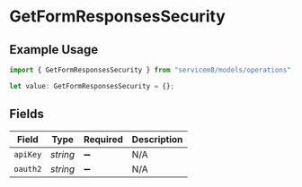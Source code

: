 # GetFormResponsesSecurity

## Example Usage

```typescript
import { GetFormResponsesSecurity } from "servicem8/models/operations";

let value: GetFormResponsesSecurity = {};
```

## Fields

| Field              | Type               | Required           | Description        |
| ------------------ | ------------------ | ------------------ | ------------------ |
| `apiKey`           | *string*           | :heavy_minus_sign: | N/A                |
| `oauth2`           | *string*           | :heavy_minus_sign: | N/A                |